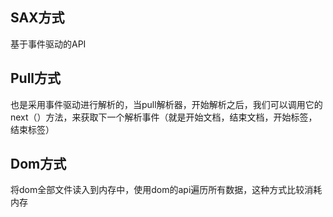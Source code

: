 ## SAX方式
基于事件驱动的API
## Pull方式
也是采用事件驱动进行解析的，当pull解析器，开始解析之后，我们可以调用它的next（）方法，来获取下一个解析事件（就是开始文档，结束文档，开始标签，结束标签）
## Dom方式
将dom全部文件读入到内存中，使用dom的api遍历所有数据，这种方式比较消耗内存
